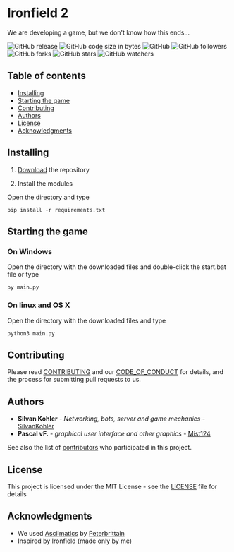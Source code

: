 # Ironfield 2
We are developing a game, but we don't know how this ends...

![GitHub release](https://img.shields.io/github/release-pre/SilvanKohler/Ironfield-2.svg?style=flat-square)
![GitHub code size in bytes](https://img.shields.io/github/languages/code-size/SilvanKohler/Ironfield-2.svg?style=flat-square)
![GitHub](https://img.shields.io/github/license/SilvanKohler/Ironfield-2.svg?style=flat-square)
![GitHub followers](https://img.shields.io/github/followers/SilvanKohler.svg?style=flat-square)
![GitHub forks](https://img.shields.io/github/forks/SilvanKohler/Ironfield-2.svg?style=flat-square)
![GitHub stars](https://img.shields.io/github/stars/SilvanKohler/Ironfield-2.svg?style=flat-square)
![GitHub watchers](https://img.shields.io/github/watchers/SilvanKohler/Ironfield-2.svg?style=flat-square)
## Table of contents
- [Installing](#installing)
- [Starting the game](#start)
- [Contributing](#contributing)
- [Authors](#authors)
- [License](#license)
- [Acknowledgments](#acknowledgements)
## <a name="installing"></a>Installing

1. [Download](https://github.com/SilvanKohler/Ironfield-2/releases/) the repository

2. Install the modules

Open the directory and type
```
pip install -r requirements.txt
```

## <a name="start"></a>Starting the game
### On Windows

Open the directory with the downloaded files and double-click the start.bat file or type
```
py main.py
```
### On linux and OS X

Open the directory with the downloaded files and type
```
python3 main.py
```

## <a name="contributing"></a>Contributing

Please read [CONTRIBUTING](https://github.com/SilvanKohler/Ironfield-2/blob/master/CONTRIBUTING.md) and our [CODE_OF_CONDUCT](https://github.com/SilvanKohler/Ironfield-2/blob/master/CODE_OF_CONDUCT.md) for details, and the process for submitting pull requests to us.

## <a name="authors"></a>Authors

* **Silvan Kohler** - *Networking, bots, server and game mechanics* - [SilvanKohler](https://github.com/SilvanKohler)
* **Pascal vF.** - *graphical user interface and other graphics* - [Mist124](https://github.com/Mist124)

See also the list of [contributors](https://github.com/SilvanKohler/Ironfield-2/contributors) who participated in this project.

## <a name="license"></a>License

This project is licensed under the MIT License - see the [LICENSE](https://github.com/SilvanKohler/Ironfield-2/blob/master/LICENSE) file for details

## <a name="acknowledgements"></a>Acknowledgments

* We used [Asciimatics](https://github.com/peterbrittain/asciimatics) by [Peterbrittain](https://github.com/peterbrittain)
* Inspired by Ironfield (made only by me)
